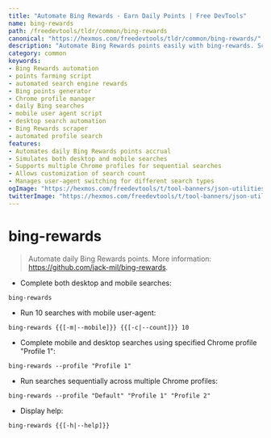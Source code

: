 ```yaml
---
title: "Automate Bing Rewards - Earn Daily Points | Free DevTools"
name: bing-rewards
path: /freedevtools/tldr/common/bing-rewards
canonical: "https://hexmos.com/freedevtools/tldr/common/bing-rewards/"
description: "Automate Bing Rewards points easily with bing-rewards. Schedule searches, control user agents, and manage multiple profiles. Free online tool, no registration required."
category: common
keywords:
- Bing Rewards automation
- points farming script
- automated search engine rewards
- Bing points generator
- Chrome profile manager
- daily Bing searches
- mobile user agent script
- desktop search automation
- Bing Rewards scraper
- automated profile search
features:
- Automates daily Bing Rewards points accrual
- Simulates both desktop and mobile searches
- Supports multiple Chrome profiles for sequential searches
- Allows customization of search count
- Manages user-agent switching for different search types
ogImage: "https://hexmos.com/freedevtools/t/tool-banners/json-utilities-banner.png"
twitterImage: "https://hexmos.com/freedevtools/t/tool-banners/json-utilities-banner.png"
---
```


# bing-rewards

> Automate daily Bing Rewards points.
> More information: <https://github.com/jack-mil/bing-rewards>.

- Complete both desktop and mobile searches:

`bing-rewards`

- Run 10 searches with mobile user-agent:

`bing-rewards {{[-m|--mobile]}} {{[-c|--count]}} 10`

- Complete mobile and desktop searches using specified Chrome profile "Profile 1":

`bing-rewards --profile "Profile 1"`

- Run searches sequentially across multiple Chrome profiles:

`bing-rewards --profile "Default" "Profile 1" "Profile 2"`

- Display help:

`bing-rewards {{[-h|--help]}}`
